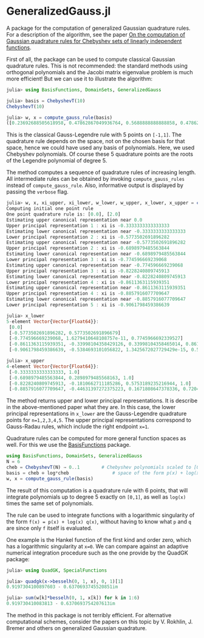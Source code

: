 # GeneralizedGauss.jl

A package for the computation of generalized Gaussian quadrature rules. For a description of the algorithm, see the paper [On the computation of Gaussian quadrature rules for Chebyshev sets of linearly independent functions](https://arxiv.org/abs/1710.11244).

First of all, the package can be used to compute classical Gaussian quadrature rules. This is not recommended: the standard methods using orthogonal polynomials and the Jacobi matrix eigenvalue problem is much more efficient! But we can use it to illustrate the algorithm:
```julia
julia> using BasisFunctions, DomainSets, GeneralizedGauss

julia> basis = ChebyshevT(10)
ChebyshevT(10)

julia> w, x = compute_gauss_rule(basis)
([0.23692688505618958, 0.47862867049936764, 0.5688888888888858, 0.4786286704993679, 0.23692688505618886], [-0.9061798459386639, -0.5384693101056822, 1.3425672027729429e-15, 0.538469310105682, 0.9061798459386639])
```
This is the classical Gauss-Legendre rule with 5 points on `[-1,1]`. The quadrature rule depends on the space, not on the chosen basis for that space, hence we could have used any basis of polynomials. Here, we used Chebyshev polynomials. Of course these 5 quadrature points are the roots of the Legendre polynomial of degree 5.

The method computes a sequence of quadrature rules of increasing length. All intermediate rules can be obtained by invoking `compute_gauss_rules` instead of `compute_gauss_rule`. Also, informative output is displayed by passing the `verbose` flag.

```julia
julia> w, x, xi_upper, xi_lower, w_lower, w_upper, x_lower, x_upper = compute_gauss_rules(basis, verbose=true);
Computing initial one point rule
One point quadrature rule is: [0.0], [2.0]
Estimating upper canonical representation near 0.0
Upper principal representation 1 : xi is -0.3333333333333333
Estimating lower canonical representation near -0.3333333333333333
Lower principal representation 2 : xi is -0.5773502691896282
Estimating upper canonical representation near -0.5773502691896282
Upper principal representation 2 : xi is -0.6898979485563844
Estimating lower canonical representation near -0.6898979485563844
Lower principal representation 3 : xi is -0.774596669239068
Estimating upper canonical representation near -0.774596669239068
Upper principal representation 3 : xi is -0.8228240809745913
Estimating lower canonical representation near -0.8228240809745913
Lower principal representation 4 : xi is -0.8611363115939351
Estimating upper canonical representation near -0.8611363115939351
Upper principal representation 4 : xi is -0.8857916077709647
Estimating lower canonical representation near -0.8857916077709647
Lower principal representation 5 : xi is -0.9061798459386639

julia> x_lower
5-element Vector{Vector{Float64}}:
 [0.0]
 [-0.5773502691896282, 0.5773502691896679]
 [-0.774596669239068, 1.6279410648108757e-11, 0.7745966692339527]
 [-0.8611363115939351, -0.33998104358429126, 0.33998104358465014, 0.8611363115940404]
 [-0.9061798459386639, -0.5384693101056822, 1.3425672027729429e-15, 0.538469310105682, 0.9061798459386639]

julia> x_upper
4-element Vector{Vector{Float64}}:
 [-0.3333333333333333, 1.0]
 [-0.6898979485563844, 0.2898979485568163, 1.0]
 [-0.8228240809745913, -0.1810662711185286, 0.5753189235216944, 1.0]
 [-0.8857916077709647, -0.44631397272375223, 0.1671808647378336, 0.720480271312439, 1.0]
```
The method returns upper and lower principal representations. It is describe in the above-mentioned paper what they are. In this case, the lower principal representations in `x_lower` are the Gauss-Legendre quadrature points for `n=1,2,3,4,5`. The upper principal representations correspond to Gauss-Radau rules, which include the right endpoint `x=1`.

Quadrature rules can be computed for more general function spaces as well. For this we use the [BasisFunctions](https://github.com/JuliaApproximation/BasisFunctions.jl) package.
```julia
using BasisFunctions, DomainSets, GeneralizedGauss
N = 6
cheb = ChebyshevT(N) → 0..1        # Chebyshev polynomials scaled to [0,1]
basis = cheb ⊕ log*cheb                # space of the form p(x) + log(x)*q(x) with p and q polynomials
w, x = compute_gauss_rule(basis)
```
The result of this computation is a quadrature rule with 6 points, that will integrate polynomials up to degree 5 exactly on `[0,1]`, as well as `log(x)` times the same set of polynomials.

The rule can be used to integrate functions with a logarithmic singularity of the form `f(x) = p(x) + log(x) q(x)`, without having to know what `p` and `q` are since only `f` itself is evaluated.

One example is the Hankel function of the first kind and order zero, which has a logarithmic singularity at `x=0`. We can compare against an adaptive numerical integration procedure such as the one provide by the QuadGK package:
```julia
julia> using QuadGK, SpecialFunctions

julia> quadgk(x->besselh(0, 1, x), 0, 1)[1]
0.9197304100897603 - 0.6370693745520851im

julia> sum(w[k]*besselh(0, 1, x[k]) for k in 1:6)
0.919730410083813 - 0.6370693754207613im
```

The method in this package is not terribly efficient. For alternative computational schemes, consider the papers on this topic by V. Rokhlin, J. Bremer and others on generalized Gaussian quadrature.
